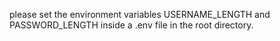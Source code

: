 please set the environment variables USERNAME_LENGTH and PASSWORD_LENGTH inside a .env file in the root directory.
